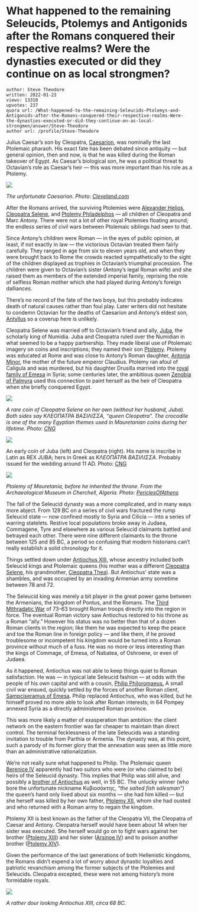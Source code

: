 # What happened to the remaining Seleucids, Ptolemys and Antigonids after the Romans conquered their respective realms? Were the dynasties executed or did they continue on as local strongmen?

	author: Steve Theodore
	written: 2022-01-23
	views: 13318
	upvotes: 237
	quora url: /What-happened-to-the-remaining-Seleucids-Ptolemys-and-Antigonids-after-the-Romans-conquered-their-respective-realms-Were-the-dynasties-executed-or-did-they-continue-on-as-local-strongmen/answer/Steve-Theodore
	author url: /profile/Steve-Theodore


Julius Caesar’s son by Cleopatra, [Caesarion](https://en.wikipedia.org/wiki/Caesarion), was nominally the last Ptolemaic pharaoh. His exact fate has been debated since antiquity — but general opinion, then and now, is that he was killed during the Roman takeover of Egypt. As Caesar’s biological son, he was a political threat to Octavian’s role as Caesar’s heir — this was more important than his role as a Ptolemy.

![](https://qph.fs.quoracdn.net/main-qimg-e39ef3c23580f850ecf79bd7007b4045-lq)

_The unfortunate Caesarion. Photo:_ _[Cleveland.com](https://www.cleveland.com/travel/2011/02/cincinnati_museum_exhibit_brin.html)_ 

After the Romans arrived, the surviving Ptolemies were [Alexander Helios](https://en.wikipedia.org/wiki/Alexander_Helios), [Cleopatra Selene](https://en.wikipedia.org/wiki/Cleopatra_Selene_II), and [Ptolemy Philadelphos](https://en.wikipedia.org/wiki/Ptolemy_Philadelphus_(son_of_Cleopatra)) — all children of Cleopatra and Marc Antony. There were not a lot of other royal Ptolemies floating around; the endless series of civil wars between Ptolemaic siblings had seen to that.

Since Antony’s children were Roman — in the eyes of public opinion, at least, if not exactly in law — the victorious Octavian treated them fairly carefully. They ranged in age from six to eleven years old, and when they were brought back to Rome the crowds reacted sympathetically to the sight of the children displayed as trophies in Octavian’s triumphal procession. The children were given to Octavian’s sister (Antony’s legal Roman wife) and she raised them as members of the extended imperial family, reprising the role of selfless Roman mother which she had played during Antony’s foreign dalliances.

There’s no record of the fate of the two boys, but this probably indicates death of natural causes rather than foul play. Later writers did not hesitate to condemn Octavian for the deaths of Caesarion and Antony’s eldest son, [Antyllus](https://en.wikipedia.org/wiki/Marcus_Antonius_Antyllus) so a coverup here is unlikely.

Cleopatra Selene was married off to Octavian’s friend and ally, [Juba](https://en.wikipedia.org/wiki/Juba_II), the scholarly king of Numidia. Juba and Cleopatra ruled over the Numidian in what seemed to be a happy partnership. They made liberal use of Ptolemaic imagery on coins and inscriptions; they named their son [Ptolemy](https://en.wikipedia.org/wiki/Ptolemy_of_Mauretania). Ptolemy was educated at Rome and was close to Antony’s Roman daughter, [Antonia Minor](https://en.wikipedia.org/wiki/Antonia_Minor), the mother of the future emperor Claudius. Ptolemy ran afoul of Caligula and was murdered, but his daughter Drusilla married into the [royal family of Emesa](https://en.wikipedia.org/wiki/Emesene_dynasty) in Syria; some centuries later, the ambitious queen [Zenobia of Palmyra](https://www.quora.com/Who-was-Zenobia/answer/Steve-Theodore) used this connection to paint herself as the heir of Cleopatra when she briefly conquered Egypt.

![](https://qph.fs.quoracdn.net/main-qimg-b413b70b9d64c9dcb847c4a0f561fc71-lq)

_A rare coin of Cleopatra Selene on her own (without her husband, Juba). Both sides say ΚΛΕΟΠΑΤΡΑ ΒΑΣΙΛΙΣΣΑ, “queen Cleopatra”. The crocodile is one of the many Egyptian themes used in Mauretanian coins during her lifetime. Photo:_ _[CNG](https://cngcoins.com/Coin.aspx?CoinID=328703)_ 

![](https://qph.fs.quoracdn.net/main-qimg-27c36a72cb1f69bf1961e873c518355f-lq)

An early coin of Juba (left) and Cleopatra (right). His name is inscribe in Latin as REX JUBA; hers in Greek as _ΚΛΕΟΠΑΤΡΑ ΒΑΣΙΛΙΣΣΑ._ Probably issued for the wedding around 11 AD. Photo: [CNG](https://www.cngcoins.com/Coin.aspx?CoinID=153025)

![](https://qph.fs.quoracdn.net/main-qimg-a36c01451edd6d1addbd685d700440bc-lq)

_Ptolemy of Mauretania, before he inherited the throne. From the Archaeological Museum in Cherchell, Algeria. Photo:_ _[PericlesOfAthens](https://en.wikipedia.org/wiki/Ptolemy_of_Mauretania#/media/File:Ptolemy_of_Mauretania_bust,_Cherchell,_Algeria_3.jpg)_ 



The fall of the Seleucid dynasty was a more complicated, and in many ways more abject. From 129 BC on a series of civil wars fractured the rump Seleucid state — now confined mostly to Syria and Cilicia — into a series of warring statelets. Restive local populations broke away in Judaea, Commagene, Tyre and elsewhere as various Seleucid claimants battled and betrayed each other. There were nine different claimants to the throne between 125 and 85 BC, a period so confusing that modern historians can’t really establish a solid chronology for it.

Things settled down under [Antiochus XIII](https://en.wikipedia.org/wiki/Antiochus_XIII_Asiaticus), whose ancestry included both Seleucid kings and Ptolemaic queens (his mother was a different [Cleopatra Selene](https://en.wikipedia.org/wiki/Cleopatra_Selene_of_Syria), his grandmother, [Cleopatra Thea](https://en.wikipedia.org/wiki/Cleopatra_Thea)). But Antiochus’ state was a shambles, and was occupied by an invading Armenian army sometime between 78 and 72.

The Seleucid king was merely a bit player in the great power game between the Armenians, the kingdom of Pontus, and the Romans. The [Third Mithradatic War](https://en.wikipedia.org/wiki/Third_Mithridatic_War) of 73–63 brought Roman troops directly into the region in force. The eventual Roman victory saw Antiochus restored to his throne as a Roman “ally.” However his status was no better than that of a dozen Roman clients in the region; like them he was expected to keep the peace and toe the Roman line in foreign policy — and like them, if he proved troublesome or incompetent his kingdom would be turned into a Roman province without much of a fuss. He was no more or less interesting than the kings of Commage, of Emesa, of Nabatea, of Oshroene, or even of Judaea.

As it happened, Antiochus was not able to keep things quiet to Roman satisfaction. He was — in typical late Seleucid fashion — at odds with the people of his own capital and with a cousin, [Philip Philoromaeus.](https://en.wikipedia.org/wiki/Philip_II_Philoromaeus) A small civil war ensued, quickly settled by the forces of another Roman client, [Sampciseramus of Emesa](https://en.wikipedia.org/wiki/Emesene_dynasty#Sampsiceramus_I_to_Sampsiceramus_II). Philip replaced Antiochus, who was killed, but he himself proved no more able to look after Roman interests; in 64 Pompey annexed Syria as a directly administered Roman province.

This was more likely a matter of exasperation than ambition: the client network on the eastern frontier was far cheaper to maintain than direct control. The terminal fecklessness of the late Seleucids was a standing invitation to trouble from Parthia or Armenia. The dynasty was, at this point, such a parody of its former glory that the annexation was seen as little more than an administrative rationalization.

We’re not really sure what happened to Philip. The Ptolemaic queen [Berenice IV](https://en.wikipedia.org/wiki/Berenice_IV) apparently had two suitors who were (or who claimed to be) heirs of the Seleucid dynasty. This implies that Philip was still alive, and possibly a [brother of Antiochus](https://en.wikipedia.org/wiki/Seleucus_VII_Philometor) as well, in 55 BC. The unlucky winner (who bore the unfortunate nickname Κυβιοσάκτης, _“the salted fish salesman”)_ the queen’s hand only lived about six months — she had him killed — but she herself was killed by her own father, [Ptolemy XII](https://en.wikipedia.org/wiki/Ptolemy_XII_Auletes), whom she had ousted and who returned with a Roman army to regain the kingdom.

Ptolemy XII is best known as the father of the Cleopatra VII, the Cleopatra of Caesar and Antony. Cleopatra herself would have been about 14 when her sister was executed. She herself would go on to fight wars against her brother ([Ptolemy XIII](https://en.wikipedia.org/wiki/Arsinoe_IV)) and her sister ([Arsinoe IV](https://en.wikipedia.org/wiki/Arsinoe_IV)) and to poison another brother ([Ptolemy XIV](https://en.wikipedia.org/wiki/Ptolemy_XIV_Philopator)).

Given the performance of the last generations of both Hellenistic kingdoms, the Romans didn’t expend a lot of worry about dynastic loyalties and patriotic revanchism among the former subjects of the Ptolemies and Seleucids. Cleopatra excepted, these were not among history’s more formidable royals.

![](https://qph.fs.quoracdn.net/main-qimg-de75c4dc6786f2c0d2d3a60b828a61b9-lq)

_A rather dour looking Antiochus XIII, circa 68 BC._ 

